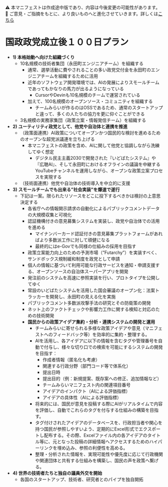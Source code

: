 ⚠️ 本マニフェストは作成途中版であり、内容は今後変更の可能性があります。  
💬 ご意見・ご指摘をもとに、より良いものへと進化させていきます。詳しくは[こちら](README.md#このマニフェスト自身もみんなの知恵を集めて改善していきます)

# 国政政党成立後１００日プラン

* **1\) 本格始動へ向けた組織づくり**  
  * 10名規模の技術者集団（永田町エンジニアチーム）を組織する  
    * 通常、選挙活動に費やされることの多い政党交付金を永田町のエンジニアチームを組織するために活用  
    * 近年のソフトウェア開発環境では、AIの発展によりスモールチームであってもかなりの馬力が出るようになっている  
      * CursorやDevinも10名規模のチームで運営されている  
    * 加えて、100名規模のオープンソース・コミュニティを組織する  
      * チームみらいが作るのはOSSであるため、通常のスタートアップと違って、多くの人たちの協力を更に仰ぐことができる  
  * 3名規模の実務家集団（政策立案・情報発信チーム）を組織する  
* **2\) ユーティリティ政党として、他党や自治体と連携を推進**  
  * （政策面連携）AI政策についてオープンかつ国民的な検討を進めるためのオープンな超党派議連を立ち上げる  
    * 本マニフェストの政策を含め、AIに関して他党と協調しながら洗練してゆく想定  
      * デジタル民主主義2030で開発された『いどばたシステム』や『広聴AI』、そして永田町におけるオフラインの議論を中継するYouTubeチャンネルを運用しながら、オープンな政策立案プロセスを実現する  
  * （技術面連携）他党や自治体の技術導入を中立的に支援  
* **3\) スモールチームでも出来る”社会実装”を爆速で遂行**  
  * 下記は一案。限られたリソースをどこに投下するべきかは検討の上意思決定する  
    * 各省庁への情報開示請求の自動化によるパブリックコメントデータの大規模収集と可視化  
    * 認証機構付きの意見募集システムを実装し、政党や自治体での活用を進める  
      * マイナンバーカード認証付きの意見募集プラットフォームがあればより多数派工作に対して頑健になる  
      * 最終的にはe-Govでも同様の仕組みの採用を目指す  
    * 政策立案能力向上のための予測市場（”Futarchy”）を実装すべく、サンドボックス規制緩和制度を政党として申請  
    * 個人の情報に基づいて利用可能な行政サービスを通知・申請支援する、オープンソースの自治体スーパーアプリを開発  
    * 発注前のシステムを高速に参照実装を行い、プロトタイプを公開してゆく  
    * 常設のいどばたシステムを活用した国会審議のオープン化：法案トラッカーを開発し、永田町の見える化を実施  
    * パブリックコメント多数派攻撃手法の研究とその防衛策の開発  
    * ネット上のファクトチェックや影響力工作に関する検知と対応のための技術開発  
    * **国民からの政策アイデア集約・分析・連携システムの開発と運用**
        * チームみらいに寄せられる多様な政策アイデアや意見（マニフェストへのフィードバック等）を効率的に集約・整理する。
        * AIを活用し、各アイデアに以下の情報を含むタグや管理番号を自動で付与し、様々な切り口での検索を可能にするシステムの開発を目指す：
            * 作成者情報（匿名化も考慮）
            * 関連する行政分野（部門コード等で体系化）
            * 提出日時
            * 提出目的（例：新規提案、既存案への修正、追加情報など）
            * チームみらいマニフェスト内の関連項目番号
            * アイデアのインパクト（AIによる評価指標）
            * アイデアの具体性（AIによる評価指標）
        * 将来的には、国民が意見を投稿する際にAIがリアルタイムで内容を評価し、自動でこれらのタグを付与する仕組みの構築を目指す。
        * タグ付けされたアイデアのデータベースを、行政担当者や関心を持つ国民が参照しやすいよう、定期的にExcel形式でエクスポートし配布する。その際、Excelファイル内の各アイデアのタイトル等に、元となった投稿の詳細情報へアクセスするためのハイパーリンクを埋め込み、参照の利便性を高める。
        * 整理・分析された情報を、実現可能性や優先度に応じて行政機関や関連団体と共有する仕組みを構築し、国民の声を政策へ繋げる。
* **4\) 世界の技術者たちと独自の議員外交を開始**  
  * 各国のスタートアップ、技術者、研究者とのパイプを独自開拓
